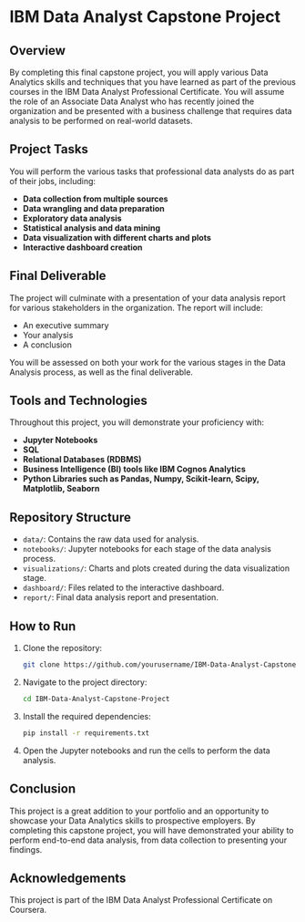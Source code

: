 # IBM Data Analyst Capstone Project

## Overview
By completing this final capstone project, you will apply various Data Analytics skills and techniques that you have learned as part of the previous courses in the IBM Data Analyst Professional Certificate. You will assume the role of an Associate Data Analyst who has recently joined the organization and be presented with a business challenge that requires data analysis to be performed on real-world datasets.

## Project Tasks
You will perform the various tasks that professional data analysts do as part of their jobs, including:
- **Data collection from multiple sources**
- **Data wrangling and data preparation**
- **Exploratory data analysis**
- **Statistical analysis and data mining**
- **Data visualization with different charts and plots**
- **Interactive dashboard creation**

## Final Deliverable
The project will culminate with a presentation of your data analysis report for various stakeholders in the organization. The report will include:
- An executive summary
- Your analysis
- A conclusion

You will be assessed on both your work for the various stages in the Data Analysis process, as well as the final deliverable.

## Tools and Technologies
Throughout this project, you will demonstrate your proficiency with:
- **Jupyter Notebooks**
- **SQL**
- **Relational Databases (RDBMS)**
- **Business Intelligence (BI) tools like IBM Cognos Analytics**
- **Python Libraries such as Pandas, Numpy, Scikit-learn, Scipy, Matplotlib, Seaborn**

## Repository Structure
- `data/`: Contains the raw data used for analysis.
- `notebooks/`: Jupyter notebooks for each stage of the data analysis process.
- `visualizations/`: Charts and plots created during the data visualization stage.
- `dashboard/`: Files related to the interactive dashboard.
- `report/`: Final data analysis report and presentation.

## How to Run
1. Clone the repository:
    ```bash
    git clone https://github.com/yourusername/IBM-Data-Analyst-Capstone-Project.git
    ```
2. Navigate to the project directory:
    ```bash
    cd IBM-Data-Analyst-Capstone-Project
    ```
3. Install the required dependencies:
    ```bash
    pip install -r requirements.txt
    ```
4. Open the Jupyter notebooks and run the cells to perform the data analysis.

## Conclusion
This project is a great addition to your portfolio and an opportunity to showcase your Data Analytics skills to prospective employers. By completing this capstone project, you will have demonstrated your ability to perform end-to-end data analysis, from data collection to presenting your findings.

## Acknowledgements
This project is part of the IBM Data Analyst Professional Certificate on Coursera.
